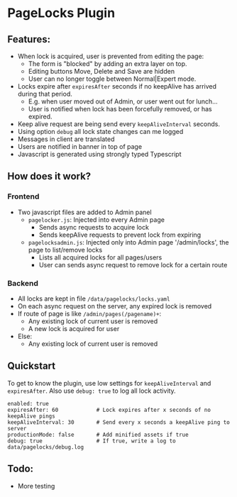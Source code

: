 # PageLocks Plugin

## Features:
- When lock is acquired, user is prevented from editing the page:
  - The form is "blocked" by adding an extra layer on top.
  - Editing buttons Move, Delete and Save are hidden
  - User can no longer toggle between Normal|Expert mode.
- Locks expire after `expiresAfter` seconds if no keepAlive has arrived during that period. 
  - E.g. when user moved out of Admin, or user went out for lunch...
  - User is notified when lock has been forcefully removed, or has expired.
- Keep alive request are being send every `keepAliveInterval` seconds.
- Using option `debug` all lock state changes can me logged
- Messages in client are translated
- Users are notified in banner in top of page
- Javascript is generated using strongly typed Typescript

## How does it work?

### Frontend
- Two javascript files are added to Admin panel
  - `pagelocker.js`: Injected into every Admin page
    - Sends async requests to acquire lock
    - Sends keepAlive requests to prevent lock from expiring
  - `pagelocksadmin.js`: Injected only into Admin page '/admin/locks', the page to list/remove locks
    - Lists all acquired locks for all pages/users
    - User can sends async request to remove lock for a certain route

### Backend
- All locks are kept in file `/data/pagelocks/locks.yaml`
- On each async request on the server, any expired lock is removed
- If route of page is like `/admin/pages(/pagename)+`:
  - Any existing lock of current user is removed
  - A new lock is acquired for user
- Else:
  - Any existing lock of current user is removed

## Quickstart
To get to know the plugin, use low settings for `keepAliveInterval` and `expiresAfter`. Also use `debug: true` to log all lock activity.

```
enabled: true
expiresAfter: 60            # Lock expires after x seconds of no keepAlive pings
keepAliveInterval: 30       # Send every x seconds a keepAlive ping to server
productionMode: false       # Add minified assets if true
debug: true                 # If true, write a log to data/pagelocks/debug.log
```

## Todo:
- More testing
